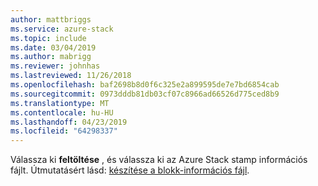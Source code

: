 ```yaml
---
author: mattbriggs
ms.service: azure-stack
ms.topic: include
ms.date: 03/04/2019
ms.author: mabrigg
ms.reviewer: johnhas
ms.lastreviewed: 11/26/2018
ms.openlocfilehash: baf2698b8d0f6c325e2a899595de7e7bd6854cab
ms.sourcegitcommit: 0973dddb81db03cf07c8966ad66526d775ced8b9
ms.translationtype: MT
ms.contentlocale: hu-HU
ms.lasthandoff: 04/23/2019
ms.locfileid: "64298337"
---
```

Válassza ki **feltöltése** , és válassza ki az Azure Stack stamp információs fájlt. Útmutatásért lásd: [készítése a blokk-információs fájl](../azure-stack-vaas-parameters.md#generate-the-stamp-information-file).
